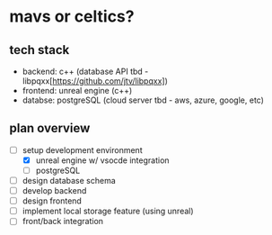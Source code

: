 # mavs or celtics?

## tech stack
- backend: c++ (database API tbd - libpqxx[https://github.com/jtv/libpqxx])
- frontend: unreal engine (c++)
- databse: postgreSQL (cloud server tbd - aws, azure, google, etc)

## plan overview
- [ ] setup development environment
  - [x] unreal engine w/ vsocde integration
  - [ ] postgreSQL
- [ ] design database schema
- [ ] develop backend
- [ ] design frontend
- [ ] implement local storage feature (using unreal)
- [ ] front/back integration
